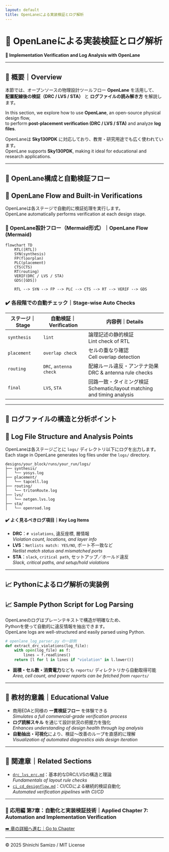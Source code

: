 ```yaml
---
layout: default
title: OpenLaneによる実装検証とログ解析
---
```


# 🧪 OpenLaneによる実装検証とログ解析  
**🧪 Implementation Verification and Log Analysis with OpenLane**

---

## 📘 概要｜Overview

本節では、オープンソースの物理設計ツールフロー **OpenLane** を活用して、  
**配置配線後の検証（DRC / LVS / STA）** と **ログファイルの読み解き方** を解説します。

In this section, we explore how to use **OpenLane**, an open-source physical design flow,  
to perform **post-placement verification (DRC / LVS / STA)** and analyze **log files**.

OpenLaneは **Sky130PDK** に対応しており、教育・研究用途でも広く使われています。  
OpenLane supports **Sky130PDK**, making it ideal for educational and research applications.

---

## 🔧 OpenLane構成と自動検証フロー  
## 🔧 OpenLane Flow and Built-in Verifications

OpenLaneは各ステージで自動的に検証処理を実行します。  
OpenLane automatically performs verification at each design stage.

### 🔧 OpenLane設計フロー（Mermaid形式）｜OpenLane Flow (Mermaid)

```mermaid
flowchart TD
    RTL([RTL])
    SYN(synthesis)
    FP(floorplan)
    PLC(placement)
    CTS(CTS)
    RT(routing)
    VERIF(DRC / LVS / STA)
    GDS([GDS])

    RTL --> SYN --> FP --> PLC --> CTS --> RT --> VERIF --> GDS
```

### ✔️ 各段階での自動チェック｜Stage-wise Auto Checks

| ステージ｜Stage | 自動検証｜Verification | 内容例｜Details |
|--------------|------------------|-------------------------------|
| `synthesis` | `lint` | 論理記述の静的検証<br>Lint check of RTL |
| `placement` | `overlap check` | セルの重なり確認<br>Cell overlap detection |
| `routing` | `DRC`, `antenna check` | 配線ルール違反・アンテナ効果<br>DRC & antenna rule checks |
| `final` | `LVS`, `STA` | 回路一致・タイミング検証<br>Schematic/layout matching and timing analysis |

---

## 📂 ログファイルの構造と分析ポイント  
## 📂 Log File Structure and Analysis Points

OpenLaneは各ステージごとに `logs/` ディレクトリ以下にログを出力します。  
Each stage in OpenLane generates log files under the `logs/` directory.

```text
designs/your_block/runs/your_run/logs/
├── synthesis/
│   └── yosys.log
├── placement/
│   └── tapcell.log
├── routing/
│   └── tritonRoute.log
├── lvs/
│   └── netgen.lvs.log
├── sta/
│   └── openroad.log
```

#### ✔️ よく見るべきログ項目｜Key Log Items

- **DRC**：`# violations`, 違反座標, 層情報  
  *Violation count, locations, and layer info*
- **LVS**：`Netlists match: YES/NO`, ポート不一致など  
  *Netlist match status and mismatched ports*
- **STA**：`slack`, `critical path`, セットアップ／ホールド違反  
  *Slack, critical paths, and setup/hold violations*

---

## 📈 Pythonによるログ解析の実装例  
## 📈 Sample Python Script for Log Parsing

OpenLaneのログはプレーンテキストで構造が明確なため、  
Pythonを使って自動的に違反情報を抽出できます。  
OpenLane logs are well-structured and easily parsed using Python.

```python
# openlane_log_parser.py の一部例
def extract_drc_violations(log_file):
    with open(log_file) as f:
        lines = f.readlines()
    return [l for l in lines if "violation" in l.lower()]
```

- **面積・セル数・消費電力**なども `reports/` ディレクトリから自動取得可能  
  *Area, cell count, and power reports can be fetched from `reports/`*

---

## 🎯 教材的意義｜Educational Value

- 商用EDAと同様の **一貫検証フロー** を体験できる  
  *Simulates a full commercial-grade verification process*
- **ログ読解スキル** を通じて設計状況の把握力を強化  
  *Enhances understanding of design health through log analysis*
- **自動抽出・可視化**により、検証〜改善のループを直感的に理解  
  *Visualization of automated diagnostics aids design iteration*

---

## 🔗 関連章｜Related Sections

- [`drc_lvs_erc.md`](./drc_lvs_erc.md)：基本的なDRC/LVSの構造と理論  
  *Fundamentals of layout rule checks*
- [`ci_cd_designflow.md`](./ci_cd_designflow.md)：CI/CDによる継続的検証自動化  
  *Automated verification pipelines with CI/CD*

---

### 🤖 応用編 第7章：自動化と実装検証技術｜Applied Chapter 7: Automation and Implementation Verification  
[➡️ 章の詳細へ進む｜Go to Chapter](./README.md)

---

© 2025 Shinichi Samizo / MIT License
